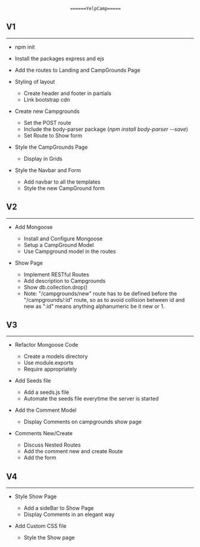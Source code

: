                             ======YelpCamp=====
## V1
<hr>

* npm init
* Install the packages express and ejs
* Add the routes to Landing and CampGrounds Page
* Styling of layout
    * Create header and footer in partials
    * Link bootstrap cdn
* Create new Campgrounds
    * Set the POST route
    * Include the body-parser package (<em>npm install body-parser --save</em>)
    * Set Route to Show form

* Style the CampGrounds Page
    * Display in Grids
* Style the Navbar and Form
    * Add navbar to all the templates
    * Style the new CampGround form

## V2
<hr>

* Add Mongoose
    * Install and Configure Mongoose
    * Setup a CampGround Model
    * Use Campground model in the routes

* Show Page
    * Implement RESTful Routes
    * Add description to Campgrounds
    * Show db.collection.drop()
    * Note: "/campgrounds/new" route has to be defined before the "/campgrounds/:id" route, so as to avoid collision between id and new
    as ":id" means anything alphanumeric be it new or 1.

## V3
<hr>

* Refactor Mongoose Code
    * Create a models directory
    * Use module.exports
    * Require appropriately

* Add Seeds file
    * Add a seeds.js file
    * Automate the seeds file everytime the server is started

* Add the Comment Model
    * Display Comments on campgrounds show page

* Comments New/Create
    * Discuss Nested Routes
    * Add the comment new and create Route
    * Add the form 

## V4
<hr>

* Style Show Page
    * Add a sideBar to Show Page
    * Display Comments in an elegant way

* Add Custom CSS file
    * Style the Show page